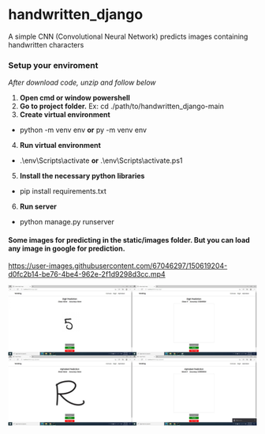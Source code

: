# handwritten_django
A simple CNN (Convolutional Neural Network) predicts images containing handwritten characters
### Setup your enviroment

*After download code, unzip and follow below*

1. **Open cmd or window powershell**
2. **Go to project folder.** Ex: cd ./path/to/handwritten_django-main
3. **Create virtual environment**
- python -m venv env **or** py -m venv env
4. **Run virtual environment**
- .\env\Scripts\activate **or** .\env\Scripts\activate.ps1
5. **Install the necessary python libraries**
- pip install requirements.txt
6. **Run server**
- python manage.py runserver
#### Some images for predicting in the static/images folder. But you can load any image in google for prediction.

https://user-images.githubusercontent.com/67046297/150619204-d0fc2b14-be76-4be4-962e-2f1d9298d3cc.mp4

![Screenshot](static/images/screen.jpg)


